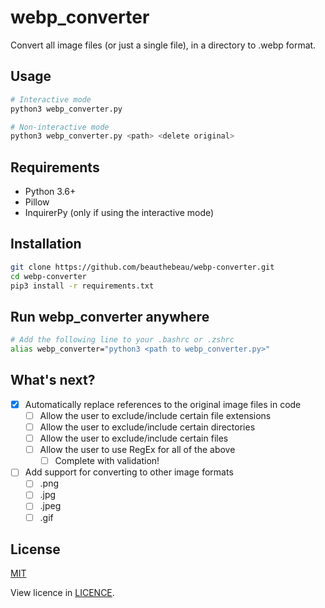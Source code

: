 # webp_converter

Convert all image files (or just a single file), in a directory to .webp format. 

## Usage

```bash
# Interactive mode
python3 webp_converter.py

# Non-interactive mode
python3 webp_converter.py <path> <delete original>
```

## Requirements

- Python 3.6+
- Pillow
- InquirerPy (only if using the interactive mode)

## Installation

```bash
git clone https://github.com/beauthebeau/webp-converter.git
cd webp-converter
pip3 install -r requirements.txt
```

## Run webp_converter anywhere

```bash
# Add the following line to your .bashrc or .zshrc
alias webp_converter="python3 <path to webp_converter.py>"
```

## What's next?

- [X] Automatically replace references to the original image files in code
    - [ ] Allow the user to exclude/include certain file extensions
    - [ ] Allow the user to exclude/include certain directories
    - [ ] Allow the user to exclude/include certain files
    - [ ] Allow the user to use RegEx for all of the above
        - [ ] Complete with validation!

- [ ] Add support for converting to other image formats
    - [ ] .png
    - [ ] .jpg
    - [ ] .jpeg
    - [ ] .gif

## License

[MIT](https://choosealicense.com/licenses/mit/)

View licence in [LICENCE](LICENSE).

